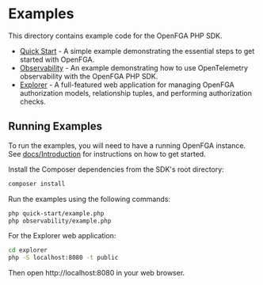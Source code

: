 # Examples

This directory contains example code for the OpenFGA PHP SDK.

- [Quick Start](quick-start/example.php) - A simple example demonstrating the essential steps to get started with OpenFGA.
- [Observability](observability/example.php) - An example demonstrating how to use OpenTelemetry observability with the OpenFGA PHP SDK.
- [Explorer](explorer/) - A full-featured web application for managing OpenFGA authorization models, relationship tuples, and performing authorization checks.

## Running Examples

To run the examples, you will need to have a running OpenFGA instance. See [docs/Introduction](../docs/Introduction.md) for instructions on how to get started.

Install the Composer dependencies from the SDK's root directory:

```bash
composer install
```

Run the examples using the following commands:

```bash
php quick-start/example.php
php observability/example.php
```

For the Explorer web application:

```bash
cd explorer
php -S localhost:8080 -t public
```

Then open http://localhost:8080 in your web browser.
